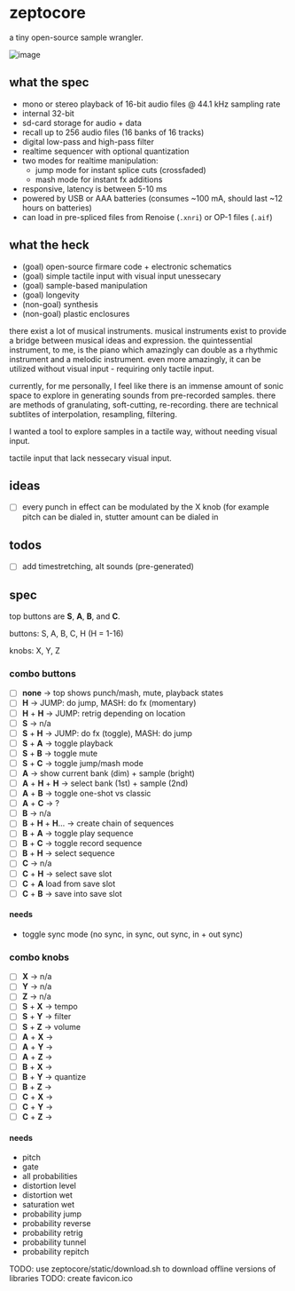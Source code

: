 # zeptocore

a tiny open-source sample wrangler.


![image](https://github.com/schollz/zeptocore/assets/6550035/1d834182-fea8-41aa-830a-b5a894e1f2a2)

## what the spec

- mono or stereo playback of 16-bit audio files @ 44.1 kHz sampling rate
- internal 32-bit
- sd-card storage for audio + data
- recall up to 256 audio files (16 banks of 16 tracks)
- digital low-pass and high-pass filter
- realtime sequencer with optional quantization
- two modes for realtime manipulation:
	- jump mode for instant splice cuts (crossfaded)
	- mash mode for instant fx additions
- responsive, latency is between 5-10 ms
- powered by USB or AAA batteries (consumes ~100 mA, should last ~12 hours on batteries)
- can load in pre-spliced files from Renoise (`.xnri`) or OP-1 files (`.aif`)

## what the heck



- (goal) open-source firmare code + electronic schematics
- (goal) simple tactile input with visual input unessecary
- (goal) sample-based manipulation
- (goal) longevity 
- (non-goal) synthesis
- (non-goal) plastic enclosures



there exist a lot of musical instruments. musical instruments exist to provide a bridge between musical ideas and expression. the quintessential instrument, to me, is the piano which amazingly can double as a rhythmic instrument and a melodic instrument. even more amazingly, it can be utilized without visual input - requiring only tactile input.

currently, for me personally, I feel like there is an immense amount of sonic space to explore in generating sounds from pre-recorded samples. there are methods of granulating, soft-cutting, re-recording. there are technical subtlites of interpolation, resampling, filtering. 

I wanted a tool to explore samples in a tactile way, without needing visual input. 

tactile input that lack nessecary visual input.

## ideas

- [ ] every punch in effect can be modulated by the X knob (for example pitch can be dialed in, stutter amount can be dialed in

## todos

- [ ] add timestretching, alt sounds (pre-generated)

## spec

top buttons are **S**, **A**, **B**, and **C**.

buttons: S, A, B, C, H (H = 1-16)

knobs: X, Y, Z



### combo buttons

- [ ] **none** → top shows punch/mash, mute, playback states 
- [ ] **H** → JUMP: do jump, MASH: do fx (momentary)
- [ ] **H** + **H** → JUMP: retrig depending on location
- [ ] **S** → n/a
- [ ] **S** + **H** → JUMP: do fx (toggle), MASH: do jump
- [ ] **S** + **A** → toggle playback
- [ ] **S** + **B** → toggle mute
- [ ] **S** + **C** → toggle jump/mash mode
- [ ] **A** → show current bank (dim) + sample (bright)
- [ ] **A** + **H** + **H** → select bank (1st) + sample (2nd)
- [ ] **A** + **B** → toggle one-shot vs classic
- [ ] **A** + **C** → ?
- [ ] **B** → n/a
- [ ] **B** + **H** + **H**... → create chain of sequences
- [ ] **B** + **A** → toggle play sequence
- [ ] **B** + **C** → toggle record sequence
- [ ] **B** + **H** → select sequence
- [ ] **C** → n/a
- [ ] **C** + **H** → select save slot
- [ ] **C** + **A** load from save slot
- [ ] **C** + **B** → save into save slot

#### needs

- toggle sync mode (no sync, in sync, out sync, in + out sync)

### combo knobs

- [ ] **X** → n/a
- [ ] **Y** → n/a
- [ ] **Z** → n/a
- [ ] **S** + **X** → tempo
- [ ] **S** + **Y** → filter
- [ ] **S** + **Z** → volume
- [ ] **A** + **X** → 
- [ ] **A** + **Y** → 
- [ ] **A** + **Z** → 
- [ ] **B** + **X** → 
- [ ] **B** + **Y** → quantize
- [ ] **B** + **Z** → 
- [ ] **C** + **X** → 
- [ ] **C** + **Y** → 
- [ ] **C** + **Z** → 

#### needs

- pitch
- gate
- all probabilities
- distortion level
- distortion wet
- saturation wet
- probability jump
- probability reverse
- probability retrig
- probability tunnel
- probability repitch



TODO: use zeptocore/static/download.sh to download offline versions of libraries
TODO: create favicon.ico